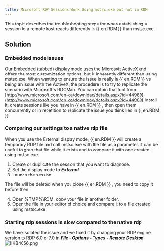 ```yaml
---
title: Microsoft RDP Sessions Work Using mstsc.exe but not in RDM
---
```

This topic describes the troubleshooting steps for when establishing a session to a remote host reacts differently in {{ en.RDM }} than mstsc.exe.

## Solution

### Embedded mode issues

Our Embedded (tabbed) display mode uses the Microsoft ActiveX and offers the most customization options, but is inherently different than using mstsc.exe. When wanting to ensure the issue is really in {{ en.RDM }} vs being an issue with the ActiveX, the procedure is to try to replicate the scenario with Microsoft's RDCMan. You can obtain that tool from [http://www.microsoft.com/en-ca/download/details.aspx?id=44989](http://www.microsoft.com/en-ca/download/details.aspx?id=44989) Install it, create sessions like you have in {{ en.RDM }} , then open them concurrently or in repetition to replicate the issue you think lies in {{ en.RDM }}

### Comparing our settings to a native rdp file

When you use the External display mode, {{ en.RDM }} will create a temporary RDP file and call mstsc.exe with the file as a parameter. It can be useful to grab that file while it exists and to compare it with one created using mstsc.exe.  

1. Create or duplicate the session that you want to diagnose. 
1. Set the display mode to ***External***
1. Launch the session.

The file will be deleted when you close {{ en.RDM }} , you need to copy it before then.  

4. Open %TMP%\RDM, copy your file in another folder.
1. Open the file in your editor of choice and compare it to a file created using mstsc.exe

### Starting rdp sessions is slow compared to the native rdp

We have isolated the issue and we fixed it by changing your RDP engine version to RDP 6.0 or 7.0 in ***File - Options - Types - Remote Desktop***  
![!!KB4056.png](https://webdevolutions.azureedge.net/docs/en/kb/KB4056.png)
